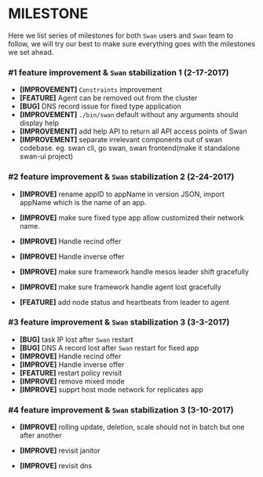 MILESTONE
==============

Here we list series of milestones for both `Swan` users and `Swan` team
to follow, we will try our best to make sure everything goes with the
milestones we set ahead.

### \#1 feature improvement & `Swan` stabilization 1 (2-17-2017)

  - **[IMPROVEMENT]** `Constraints` improvement
  - **[FEATURE]**      Agent can be removed out from the cluster
  - **[BUG]**          DNS record issue for fixed type application
  - **[IMPROVEMENT]** `./bin/swan` default without any arguments should display help
  - **[IMPROVEMENT]**  add help API to return all API access points of Swan
  - **[IMPROVEMENT]**  separate irrelevant components out of swan codebase. eg. swan cli, go swan, swan frontend(make it standalone swan-ui project)



### \#2 feature improvement & `Swan` stabilization 2 (2-24-2017)

  - **[IMPROVE]** rename appID to appName in version JSON, import
    appName which is the name of an app.
  - **[IMPROVE]** make sure fixed type app allow customized their
    network name.

  - **[IMPROVE]** Handle recind offer
  - **[IMPROVE]** Handle inverse offer
  - **[IMPROVE]** make sure framework handle mesos leader shift gracefully
  - **[IMPROVE]** make sure framework handle agent lost gracefully
  
  - **[FEATURE]** add node status and heartbeats from leader to agent

### \#3 feature improvement & `Swan` stabilization 3 (3-3-2017)

  - **[BUG]** task IP lost after `Swan` restart
  - **[BUG]** DNS A record lost after `Swan` restart for fixed app
  - **[IMPROVE]** Handle recind offer
  - **[IMPROVE]** Handle inverse offer
  - **[FEATURE]** restart policy revisit
  - **[IMPROVE]** remove mixed mode
  - **[IMPROVE]** supprt host mode network for replicates app


### \#4 feature improvement & `Swan` stabilization 3 (3-10-2017)

  - **[IMPROVE]** rolling update, deletion, scale should not in batch
    but one after another

  - **[IMPROVE]** revisit janitor
  - **[IMPROVE]** revisit dns


